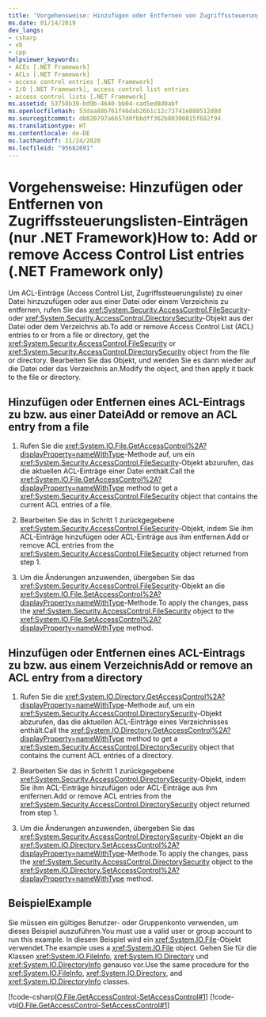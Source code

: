 ```yaml
---
title: 'Vorgehensweise: Hinzufügen oder Entfernen von Zugriffssteuerungslisten-Einträgen (nur .NET Framework)'
ms.date: 01/14/2019
dev_langs:
- csharp
- vb
- cpp
helpviewer_keywords:
- ACEs [.NET Framework]
- ACLs [.NET Framework]
- access control entries [.NET Framework]
- I/O [.NET Framework], access control list entries
- access control lists [.NET Framework]
ms.assetid: 53758b39-bd9b-4640-bb04-cad5ed8d0abf
ms.openlocfilehash: 53daa88b761f46dab26b1c12c73741e880512d8d
ms.sourcegitcommit: d8020797a6657d0fbbdff362b80300815f682f94
ms.translationtype: HT
ms.contentlocale: de-DE
ms.lasthandoff: 11/24/2020
ms.locfileid: "95682691"
---
```

# <a name="how-to-add-or-remove-access-control-list-entries-net-framework-only"></a><span data-ttu-id="0248d-102">Vorgehensweise: Hinzufügen oder Entfernen von Zugriffssteuerungslisten-Einträgen (nur .NET Framework)</span><span class="sxs-lookup"><span data-stu-id="0248d-102">How to: Add or remove Access Control List entries (.NET Framework only)</span></span>

<span data-ttu-id="0248d-103">Um ACL-Einträge (Access Control List, Zugriffssteuerungsliste) zu einer Datei hinzuzufügen oder aus einer Datei oder einem Verzeichnis zu entfernen, rufen Sie das <xref:System.Security.AccessControl.FileSecurity>- oder <xref:System.Security.AccessControl.DirectorySecurity>-Objekt aus der Datei oder dem Verzeichnis ab.</span><span class="sxs-lookup"><span data-stu-id="0248d-103">To add or remove Access Control List (ACL) entries to or from a file or directory, get the <xref:System.Security.AccessControl.FileSecurity> or <xref:System.Security.AccessControl.DirectorySecurity> object from the file or directory.</span></span> <span data-ttu-id="0248d-104">Bearbeiten Sie das Objekt, und wenden Sie es dann wieder auf die Datei oder das Verzeichnis an.</span><span class="sxs-lookup"><span data-stu-id="0248d-104">Modify the object, and then apply it back to the file or directory.</span></span>  
  
## <a name="add-or-remove-an-acl-entry-from-a-file"></a><span data-ttu-id="0248d-105">Hinzufügen oder Entfernen eines ACL-Eintrags zu bzw. aus einer Datei</span><span class="sxs-lookup"><span data-stu-id="0248d-105">Add or remove an ACL entry from a file</span></span>  
  
1. <span data-ttu-id="0248d-106">Rufen Sie die <xref:System.IO.File.GetAccessControl%2A?displayProperty=nameWithType>-Methode auf, um ein <xref:System.Security.AccessControl.FileSecurity>-Objekt abzurufen, das die aktuellen ACL-Einträge einer Datei enthält.</span><span class="sxs-lookup"><span data-stu-id="0248d-106">Call the <xref:System.IO.File.GetAccessControl%2A?displayProperty=nameWithType> method to get a <xref:System.Security.AccessControl.FileSecurity> object that contains the current ACL entries of a file.</span></span>  
  
2. <span data-ttu-id="0248d-107">Bearbeiten Sie das in Schritt 1 zurückgegebene <xref:System.Security.AccessControl.FileSecurity>-Objekt, indem Sie ihm ACL-Einträge hinzufügen oder ACL-Einträge aus ihm entfernen.</span><span class="sxs-lookup"><span data-stu-id="0248d-107">Add or remove ACL entries from the <xref:System.Security.AccessControl.FileSecurity> object returned from step 1.</span></span>  
  
3. <span data-ttu-id="0248d-108">Um die Änderungen anzuwenden, übergeben Sie das <xref:System.Security.AccessControl.FileSecurity>-Objekt an die <xref:System.IO.File.SetAccessControl%2A?displayProperty=nameWithType>-Methode.</span><span class="sxs-lookup"><span data-stu-id="0248d-108">To apply the changes, pass the <xref:System.Security.AccessControl.FileSecurity> object to the <xref:System.IO.File.SetAccessControl%2A?displayProperty=nameWithType> method.</span></span>  
  
## <a name="add-or-remove-an-acl-entry-from-a-directory"></a><span data-ttu-id="0248d-109">Hinzufügen oder Entfernen eines ACL-Eintrags zu bzw. aus einem Verzeichnis</span><span class="sxs-lookup"><span data-stu-id="0248d-109">Add or remove an ACL entry from a directory</span></span>  
  
1. <span data-ttu-id="0248d-110">Rufen Sie die <xref:System.IO.Directory.GetAccessControl%2A?displayProperty=nameWithType>-Methode auf, um ein <xref:System.Security.AccessControl.DirectorySecurity>-Objekt abzurufen, das die aktuellen ACL-Einträge eines Verzeichnisses enthält.</span><span class="sxs-lookup"><span data-stu-id="0248d-110">Call the <xref:System.IO.Directory.GetAccessControl%2A?displayProperty=nameWithType> method to get a <xref:System.Security.AccessControl.DirectorySecurity> object that contains the current ACL entries of a directory.</span></span>  
  
2. <span data-ttu-id="0248d-111">Bearbeiten Sie das in Schritt 1 zurückgegebene <xref:System.Security.AccessControl.DirectorySecurity>-Objekt, indem Sie ihm ACL-Einträge hinzufügen oder ACL-Einträge aus ihm entfernen.</span><span class="sxs-lookup"><span data-stu-id="0248d-111">Add or remove ACL entries from the <xref:System.Security.AccessControl.DirectorySecurity> object returned from step 1.</span></span>  
  
3. <span data-ttu-id="0248d-112">Um die Änderungen anzuwenden, übergeben Sie das <xref:System.Security.AccessControl.DirectorySecurity>-Objekt an die <xref:System.IO.Directory.SetAccessControl%2A?displayProperty=nameWithType>-Methode.</span><span class="sxs-lookup"><span data-stu-id="0248d-112">To apply the changes, pass the <xref:System.Security.AccessControl.DirectorySecurity> object to the <xref:System.IO.Directory.SetAccessControl%2A?displayProperty=nameWithType> method.</span></span>  
  
## <a name="example"></a><span data-ttu-id="0248d-113">Beispiel</span><span class="sxs-lookup"><span data-stu-id="0248d-113">Example</span></span>  

 <span data-ttu-id="0248d-114">Sie müssen ein gültiges Benutzer- oder Gruppenkonto verwenden, um dieses Beispiel auszuführen.</span><span class="sxs-lookup"><span data-stu-id="0248d-114">You must use a valid user or group account to run this example.</span></span> <span data-ttu-id="0248d-115">In diesem Beispiel wird ein <xref:System.IO.File>-Objekt verwendet.</span><span class="sxs-lookup"><span data-stu-id="0248d-115">The example uses a <xref:System.IO.File> object.</span></span> <span data-ttu-id="0248d-116">Gehen Sie für die Klassen <xref:System.IO.FileInfo>, <xref:System.IO.Directory> und <xref:System.IO.DirectoryInfo> genauso vor.</span><span class="sxs-lookup"><span data-stu-id="0248d-116">Use the same procedure for the <xref:System.IO.FileInfo>, <xref:System.IO.Directory>, and <xref:System.IO.DirectoryInfo> classes.</span></span>

 [!code-csharp[IO.File.GetAccessControl-SetAccessControl#1](../../../samples/snippets/csharp/VS_Snippets_CLR/IO.File.GetAccessControl-SetAccessControl/CS/sample.cs#1)]
 [!code-vb[IO.File.GetAccessControl-SetAccessControl#1](../../../samples/snippets/visualbasic/VS_Snippets_CLR/IO.File.GetAccessControl-SetAccessControl/VB/sample.vb#1)]  
